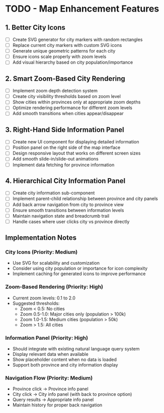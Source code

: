 # TODO - Map Enhancement Features

## 1. Better City Icons
- [ ] Create SVG generator for city markers with random rectangles
- [ ] Replace current city markers with custom SVG icons
- [ ] Generate unique geometric patterns for each city
- [ ] Ensure icons scale properly with zoom levels
- [ ] Add visual hierarchy based on city population/importance

## 2. Smart Zoom-Based City Rendering
- [ ] Implement zoom depth detection system
- [ ] Create city visibility thresholds based on zoom level
- [ ] Show cities within provinces only at appropriate zoom depths
- [ ] Optimize rendering performance for different zoom levels
- [ ] Add smooth transitions when cities appear/disappear

## 3. Right-Hand Side Information Panel
- [ ] Create new UI component for displaying detailed information
- [ ] Position panel on the right side of the map interface
- [ ] Design responsive layout that works on different screen sizes
- [ ] Add smooth slide-in/slide-out animations
- [ ] Implement data fetching for province information

## 4. Hierarchical City Information Panel
- [ ] Create city information sub-component
- [ ] Implement parent-child relationship between province and city panels
- [ ] Add back arrow navigation from city to province view
- [ ] Ensure smooth transitions between information levels
- [ ] Maintain navigation state and breadcrumb trail
- [ ] Handle cases where user clicks city vs province directly

## Implementation Notes

### City Icons (Priority: Medium)
- Use SVG for scalability and customization
- Consider using city population or importance for icon complexity
- Implement caching for generated icons to improve performance

### Zoom-Based Rendering (Priority: High)
- Current zoom levels: 0.1 to 2.0
- Suggested thresholds:
  - Zoom < 0.5: No cities
  - Zoom 0.5-1.0: Major cities only (population > 100k)
  - Zoom 1.0-1.5: Medium cities (population > 50k)
  - Zoom > 1.5: All cities

### Information Panel (Priority: High)
- Should integrate with existing natural language query system
- Display relevant data when available
- Show placeholder content when no data is loaded
- Support both province and city information display

### Navigation Flow (Priority: Medium)
- Province click → Province info panel
- City click → City info panel (with back to province option)
- Query results → Appropriate info panel
- Maintain history for proper back navigation